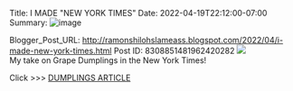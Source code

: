 Title: I MADE "NEW YORK TIMES"
Date: 2022-04-19T22:12:00-07:00
Summary: ![image](https://blogger.googleusercontent.com/img/b/R29vZ2xl/AVvXsEh-KSzh-6e4cdjbwXH2cX8MI_mslWbmIjDh25_fcvQeuc65fUIvg9rjDe13s34K4fPMA9sqNNrLM_SVC65t7kUSHylTGilbBnZnUbJCZ5um00Grpuw-EifPUAlM5IILWf2thdEd0cPDdy2zKAzBjAsOhopI7w5NbtVdu7jnVadKrKr2QY5fayYSFf4/s320/NEW%20YORK%20TIMES.jpg "Image summary")

Blogger_Post_URL: http://ramonshilohslameass.blogspot.com/2022/04/i-made-new-york-times.html
Post ID: 8308851481962420282
[![](https://blogger.googleusercontent.com/img/b/R29vZ2xl/AVvXsEh-KSzh-6e4cdjbwXH2cX8MI_mslWbmIjDh25_fcvQeuc65fUIvg9rjDe13s34K4fPMA9sqNNrLM_SVC65t7kUSHylTGilbBnZnUbJCZ5um00Grpuw-EifPUAlM5IILWf2thdEd0cPDdy2zKAzBjAsOhopI7w5NbtVdu7jnVadKrKr2QY5fayYSFf4/s320/NEW%20YORK%20TIMES.jpg)](https://blogger.googleusercontent.com/img/b/R29vZ2xl/AVvXsEh-KSzh-6e4cdjbwXH2cX8MI_mslWbmIjDh25_fcvQeuc65fUIvg9rjDe13s34K4fPMA9sqNNrLM_SVC65t7kUSHylTGilbBnZnUbJCZ5um00Grpuw-EifPUAlM5IILWf2thdEd0cPDdy2zKAzBjAsOhopI7w5NbtVdu7jnVadKrKr2QY5fayYSFf4/s1157/NEW%20YORK%20TIMES.jpg)  
My take on Grape Dumplings in the New York Times!  
  
Click \>\>\> [DUMPLINGS ARTICLE](https://www.nytimes.com/2022/04/18/dining/native-american-grape-dumplings.html?unlocked_article_code=AAAAAAAAAAAAAAAACEIPuomT1JKd6J17Vw1cRCfTTMQmqxCdw_PIxftm3iWka3DJDm8SiOgUBYmG9ADLbLZiedZ21jGWXt5KOblqS-Z71uIaM1FoUw2ppJSf3pQZJiF_4aSCYlQL5bOfF7Yp7W2tKWCjNOZ0wLD44BmMYTK7XqfA1SUmcxJip5ZjaQmq3XUXz6mSQrZ10oR0iP0mFYk6EWlbHFSCv_HiCh97PN6UPFqLukRtBbYvCXyElsWc6rkAbAxUFVrNKXp96mo449hfU8gFaOe9d1VzPZqj3shCTzBgP4yrBJYuRoTLl7UMsLfFrROEy8Le1OzLJLl6TmAR8jCr8g9eumAs&smid=url-share&fbclid=IwAR1p3sSGiLfmQFGvOkJxOPKFdIZtPJpgrZYdIDUrtjde-GO2YHqHnzl8ilQ)  
  
  
  